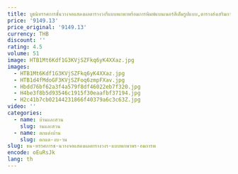 ```yaml
---
title: บูธนิทรรศการชั้นวางจอแสดงผลตารางวงรีแบบพกพาพร้อมการพิมพ์แบนเนอร์สีเต็มรูปแบบ,ตารางส่งเสริมการขายโฆษณางานแสดงสินค้า
price: '9149.13'
price_original: '9149.13'
currency: THB
discount: ''
rating: 4.5
volume: 51
image: HTB1Mt6Kdf1G3KVjSZFkq6yK4XXaz.jpg
images:
  - HTB1Mt6Kdf1G3KVjSZFkq6yK4XXaz.jpg
  - HTB1d4fMdoGF3KVjSZFoq6zmpFXav.jpg
  - Hbdd76bf62a3f4a579f8df46022eb7f320.jpg
  - H4be3f8b5d93546c1915f30eaafbf37194.jpg
  - H2c41b7cb02144231866f40379a6c3c63Z.jpg
video: ''
categories:
  - name: บ้านและสวน
    slug: านและสวน
  - name: ตกแต่งบ้าน
    slug: ตกแต-งบ-าน
slug: ธน-ทรรศการช-นวางจอแสดงผลตารางวงร-แบบพกพาพร-อมการพ
encode: oEuRsJk
lang: th
---
```

  